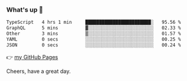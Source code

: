 ### What's up 👋

<!--START_SECTION:waka-->

```txt
TypeScript   4 hrs 1 min     ████████████████████████░   95.56 %
GraphQL      5 mins          ▓░░░░░░░░░░░░░░░░░░░░░░░░   02.33 %
Other        3 mins          ▒░░░░░░░░░░░░░░░░░░░░░░░░   01.57 %
YAML         0 secs          ░░░░░░░░░░░░░░░░░░░░░░░░░   00.25 %
JSON         0 secs          ░░░░░░░░░░░░░░░░░░░░░░░░░   00.24 %
```

<!--END_SECTION:waka-->

👉 [my GitHub Pages](https://ykzhukian.github.io)

Cheers, have a great day.

